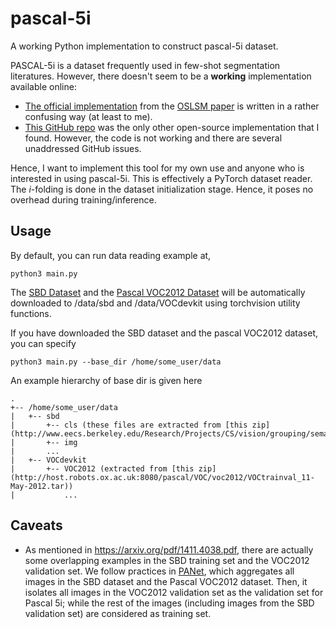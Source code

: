 # pascal-5i
A working Python implementation to construct pascal-5i dataset.

PASCAL-5i is a dataset frequently used in few-shot segmentation literatures.
However, there doesn't seem to be a **working** implementation available
online:

- [The official implementation](https://github.com/lzzcd001/OSLSM/blob/master/OSLSM/code/ss_settings.py)
    from the [OSLSM paper](https://arxiv.org/pdf/1709.03410.pdf) is written in a rather confusing way (at least to me).
- [This GitHub repo](https://github.com/DeepTrial/pascal-5) was the only other open-source
    implementation that I found. However, the code is not working and there are several unaddressed GitHub issues.

Hence, I want to implement this tool for my own use and anyone who is interested in
using pascal-5i. This is effectively a PyTorch dataset reader. The *i*-folding is
done in the dataset initialization stage. Hence, it poses no overhead during training/inference.

## Usage

By default, you can run data reading example at,
```
python3 main.py
```

The [SBD Dataset](http://home.bharathh.info/pubs/codes/SBD/download.html) and the
[Pascal VOC2012 Dataset](http://host.robots.ox.ac.uk:8080/pascal/VOC/voc2012/) will
be automatically downloaded to /data/sbd and /data/VOCdevkit using torchvision utility functions.

If you have downloaded the SBD dataset and the pascal VOC2012 dataset, you can specify

```
python3 main.py --base_dir /home/some_user/data
```

An example hierarchy of base dir is given here

```
.
+-- /home/some_user/data
|   +-- sbd
|       +-- cls (these files are extracted from [this zip](http://www.eecs.berkeley.edu/Research/Projects/CS/vision/grouping/semantic_contours/benchmark.tgz))
|       +-- img
|       ...
|   +-- VOCdevkit
|       +-- VOC2012 (extracted from [this zip](http://host.robots.ox.ac.uk:8080/pascal/VOC/voc2012/VOCtrainval_11-May-2012.tar))
|           ...
```


## Caveats

- As mentioned in https://arxiv.org/pdf/1411.4038.pdf, there are actually some overlapping
    examples in the SBD training set and the VOC2012 validation set. We follow practices in
    [PANet](https://arxiv.org/abs/1908.06391), which aggregates all images in the SBD dataset
    and the Pascal VOC2012 dataset. Then, it isolates all images in the VOC2012 validation set
    as the validation set for Pascal 5i; while the rest of the images (including images
    from the SBD validation set) are considered as training set.
